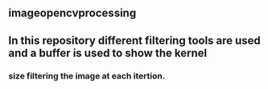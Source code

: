 ## imageopencvprocessing
## In this repository different filtering tools are used and a buffer is used to  show the kernel  
 ### size filtering the image at each itertion.
